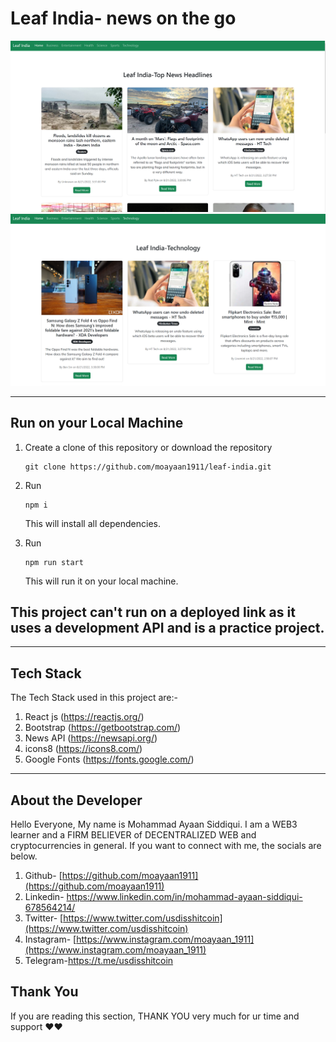 # Leaf India- news on the go

![LOGO1](./public/logo1.png)
![LOGO2](./public/logo2.png)

---

## Run on your Local Machine

1. Create a clone of this repository or download the repository
   ```
   git clone https://github.com/moayaan1911/leaf-india.git
   ```
2. Run

   ```
   npm i
   ```

   This will install all dependencies.

3. Run

   ```
   npm run start
   ```

   This will run it on your local machine.

## **This project can't run on a deployed link as it uses a development API and is a practice project.**

---

## Tech Stack

The Tech Stack used in this project are:-

1. React js (https://reactjs.org/)
2. Bootstrap (https://getbootstrap.com/)
3. News API (https://newsapi.org/)
4. icons8 (https://icons8.com/)
5. Google Fonts (https://fonts.google.com/)

---

## About the Developer

Hello Everyone, My name is Mohammad Ayaan Siddiqui. I am a WEB3 learner and a FIRM BELIEVER of DECENTRALIZED WEB and cryptocurrencies in general. If you want to connect with me, the socials are below.

1.  Github- [https://github.com/moayaan1911](https://github.com/moayaan1911)
2.  Linkedin- https://www.linkedin.com/in/mohammad-ayaan-siddiqui-678564214/
3.  Twitter- [https://www.twitter.com/usdisshitcoin](https://www.twitter.com/usdisshitcoin)
4.  Instagram- [https://www.instagram.com/moayaan_1911](https://www.instagram.com/moayaan_1911)
5.  Telegram-https://t.me/usdisshitcoin

## Thank You

If you are reading this section, THANK YOU very much for ur time and support ❤️❤️
